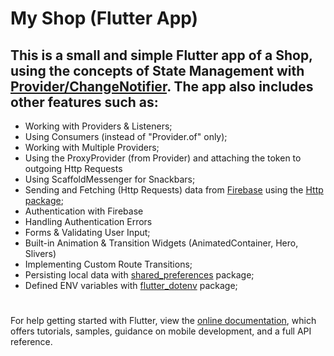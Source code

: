 # My Shop (Flutter App)

## This is a small and simple Flutter app of a Shop, using the concepts of State Management with [Provider/ChangeNotifier](https://pub.dev/packages/provider). The app also includes other features such as:

- Working with Providers & Listeners;
- Using Consumers (instead of "Provider.of" only);
- Working with Multiple Providers;
- Using the ProxyProvider (from Provider) and attaching the token to outgoing Http Requests
- Using ScaffoldMessenger for Snackbars;
- Sending and Fetching (Http Requests) data from [Firebase](https://firebase.google.com/) using the [Http package](https://pub.dev/packages/http);
- Authentication with Firebase
- Handling Authentication Errors
- Forms & Validating User Input;
- Built-in Animation & Transition Widgets (AnimatedContainer, Hero, Slivers)
- Implementing Custom Route Transitions;
- Persisting local data with [shared_preferences](https://pub.dev/packages/shared_preferences) package;
- Defined ENV variables with [flutter_dotenv](https://pub.dev/packages/flutter_dotenv) package;

#

For help getting started with Flutter, view the
[online documentation](https://flutter.dev/docs), which offers tutorials,
samples, guidance on mobile development, and a full API reference.

#
